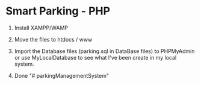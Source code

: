 # Smart Parking - PHP

1. Install XAMPP/WAMP

2. Move the files to htdocs / www

3. Import the Database files (parking.sql in DataBase files) to PHPMyAdmin or use MyLocalDatabase to see what I've been create in my local system.

4. Done 
"# parkingManagementSystem" 
